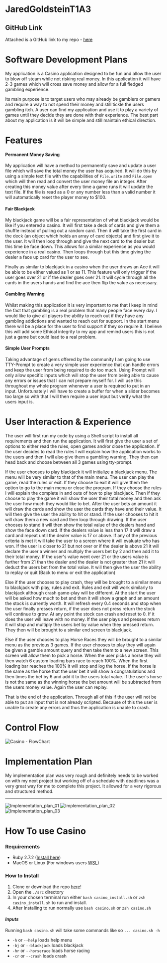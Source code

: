 # JaredGoldsteinT1A3

## GitHub Link
Attached is a GitHub link to my repo - [here](https://github.com/JaredGold/Casino)

# Software Development Plans
My application is a Casino application designed to be fun and allow the user to blow off steam while not risking real money. In this application it will have 2-3 games which will cross save money and allow for a full fledged gambling experience.

Its main purpose is to target users who may already be gamblers or gamers and require a way to not spend their money and still tickle the users gambling itch. A user can find my application and use it to play a variety of games until they decide they are done with their experience. The best part about my application is it will be simple and still maintain ethical direction.

# Features
#### Permanent Money Saving

My application will have a method to permanently save and update a user file which will save the total money the user has acquired. It will do this by using a simple text file with the capabilities of `File.write` and `File.open` which will then read and convert the user money file an integer. After creating this money value after every time a game runs it will update the text file. If the file is read as a 0 or any number less than a valid number it will automatically reset the player money to $100.



#### Fair Blackjack

My blackjack game will be a fair representation of what blackjack would be like if you entered a casino. It will first take a deck of cards and give them a shuffle instead of pulling out a random card. Then it will take the first card in the deck (an object which holds an array of card objects) and first give it to the user. It will then loop through and give the next card to the dealer but this time be face down. This allows for a similar experience as you would experience in a real casino. Then loops through but this time giving the dealer a face up card for the user to see.

Finally as similar to blackjack in a casino when the user draws an Ace it will be able to be either valued as 1 or as 11. This feature will only trigger if the user goes over 21 or if the dealer goes over 21. It will cycle through all the cards in the users hands and find the ace then flip the value as necessary. 



#### Gambling Warning

Whilst making this application it is very important to me that I keep in mind the fact that gambling is a real problem that many people face every day. I would like to give all players the ability to reach out if they have any gambling addictions and wanted to reach out for support. In the start menu there will be a place for the user to find support if they so require it. I believe this will add some Ethical integrity to my app and remind users this is not just a game but could lead to a real problem.



#### Simple User Prompts

Taking advantage of gems offered by the community I am going to use TTY-Prompt to create a very simple user experience that can handle errors and keep the user from being required to do too much. Using Prompt will only allow specific inputs which will stop the user from being able to cause any errors or issues that I can not prepare myself for. I will use this throughout my whole program whenever a user is required to put in an input. Unfortunately I will have to create a buffer for when a slider becomes too large so with that I will then require a user input but verify what the users input is.

# User Interaction & Experience
The user will first run my code by using a Shell script to install all requirements and then run the application. It will first give the user a set of options to either read the rules, open games and/or close the application. If the user decides to read the rules I will explain how the application works to the users and then I will also give them a gambling warning. They then can head back and choose between all 3 games using tty-prompt.

If the user chooses to play blackjack it will initialize a blackjack menu. The menu will be very similar to that of the main menu. The user can play the game, read the rules or exit. If they choose to exit it will give them the option to go to the main menu or close the program. If they choose the rules I will explain the complete in and outs of how to play blackjack. Then if they choose to play the game it will show the user their total money and then ask the user how much they would like to bet. After the user bets an amount it will draw the cards and show the user the cards they have and their value. It will then give the user the ability to hit or stand. If the user chooses to hit it will draw them a new card and then loop through drawing. If the user chooses to stand it will then show the total value of the dealers hand and show the face down card. If the dealers value is less than 17 it will draw a card and repeat until the dealer value is 17 or above. If any of the previous criteria is met it will take the user to a screen where it will evaluate who has won. If the user is closer to 21 but not over or if the dealer is above 21 it will declare the user a winner and multiply the users bet by 2 and then add it to their total money. If the user's value went over 21 or the users value is further from 21 than the dealer and the dealer is not greater than 21 it will deduct the users bet from the total value. It will then give the user the ability to replay or quit (Back to menu or exit the application)

Else if the user chooses to play crash, they will be brought to a similar menu to blackjack with play, rules and exit. Rules and exit will work similarly to blackjack although crash game-play will be different. At the start the user will be asked how much to bet and then it will show a graph and an amount the stock is currently worth. It will refresh every 0.4 seconds and stop when the user finally presses return, if the user does not press return the stock will continue to grow. At any point the stock can crash and reset to 0. If it does the user will leave with no money. If the user plays and presses return it will stop and multiply the users bet by value when they pressed return. They then will be brought to a similar end screen to blackjack.

Else if the user chooses to play Horse Races they will be brought to a similar menu as the previous 3 games. If the user chooses to play they will again be given a gamble amount query and then take them to a new screen. This screen will allow them to pick a horse. When the user picks a horse they will then watch 6 custom loading bars race to reach 100%. When the first loading bar reaches the 100% it will stop and log the horse. If the horse is the same as the horse that the user bet it will show a congratulations and then times the bet by 6 and add it to the users total value. If the user's horse is not the same as the winning horse the bet amount will be subtracted from the users money value. Again the user can replay.

That is the end of the application. Through all of this if the user will not be able to put an input that is not already scripted. Because of this the user is unable to create any errors and thus the application is unable to crash.

# Control Flow
![Casino - FlowChart](./docs/Casino-FlowChart.png)

# Implementation Plan
My implementation plan was very rough and definitely needs to be worked on with my next project but working off of a schedule with deadlines was a very great way for me to complete this project. It allowed for a very rigorous and structured method.

---

![Implementation_plan_01](./docs/Imp_pl01.png)
![Implementation_plan_02](./docs/Imp_pl02.png)
![Implementation_plan_03](./docs/Imp_pl03.png)

# How To use Casino

### Requirements

- Ruby 2.7.2 ([Install here](https://www.ruby-lang.org/en/))
- MacOS or Linux (For windows users [WSL](https://docs.microsoft.com/en-us/windows/wsl/install-win10))

### How to Install
1. Clone or download the repo [here](https://github.com/JaredGold/Casino)!
2. Open the `./src` directory
3. In your chosen terminal run either `bash casino_install.sh` or `zsh casino_install.sh` to run and install.
4. After Installing to run normally use `bash casino.sh` or `zsh casino.sh`

#### *Inputs*
Running `bash casino.sh` will take some commands like so `... casino.sh -h`
- `-h` or `--help` loads help menu
- `-bj` or `--blackjack` loads blackjack
- `-hr` or `--horserace` loads horse racing
- `-cr` or `--crash` loads crash